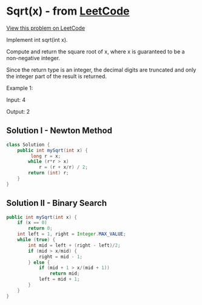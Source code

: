 # Sqrt(x) - from [LeetCode](https://leetcode.com)
[View this problem on LeetCode](https://leetcode.com/problems/sqrtx/description/)

Implement int sqrt(int x).

Compute and return the square root of x, where x is guaranteed to be a non-negative integer.

Since the return type is an integer, the decimal digits are truncated and only the integer part of the result is returned.

Example 1:

Input: 4

Output: 2

## Solution I - Newton Method
```java
class Solution {
    public int mySqrt(int x) {
         long r = x;
        while (r*r > x)
            r = (r + x/r) / 2;
        return (int) r;
    }
}
```

## Solution II - Binary Search
```java
public int mySqrt(int x) {
    if (x == 0)
        return 0;
    int left = 1, right = Integer.MAX_VALUE;
    while (true) {
        int mid = left + (right - left)/2;
        if (mid > x/mid) {
            right = mid - 1;
        } else {
            if (mid + 1 > x/(mid + 1))
                return mid;
            left = mid + 1;
        }
    }
}
```